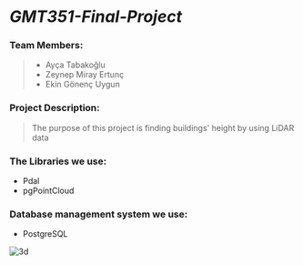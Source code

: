 # *GMT351-Final-Project*
### Team Members:
 > - Ayça Tabakoğlu 
 > - Zeynep Miray Ertunç 
 > - Ekin Gönenç Uygun 
  
 ### Project Description: 
> The purpose of this project is finding buildings' height by using LiDAR data

### The Libraries we use: 
- Pdal
- pgPointCloud

 ### Database management system  we use:
 - PostgreSQL


![3d](https://user-images.githubusercontent.com/69868488/104953758-11b7d380-59d8-11eb-80b7-1143f35bc96e.png)
